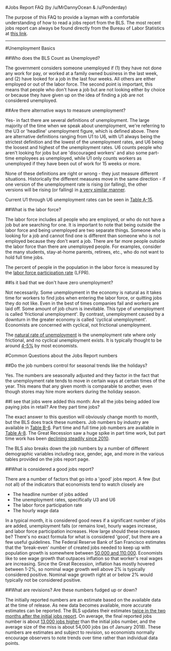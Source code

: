 #Jobs Report FAQ
(by /u/MrDannyOcean & /u/Ponderday)

The purpose of this FAQ to provide a layman with a comfortable understanding of how to read a jobs report from the BLS.  The most recent jobs report can always be found directly from the Bureau of Labor Statistics at [this link](https://www.bls.gov/news.release/empsit.nr0.htm).

-------------------------
#Unemployment Basics

##Who does the BLS Count as Unemployed?

The government considers someone unemployed if (1) they have not done any work for pay, or worked at a family owned business in the last week, and (2) have looked for a job in the last four weeks.  All others are either employed or out of the labor force.  The second point is important, this means that people who don't have a job but are not looking either by choice or because they have given up on the idea of finding a job are not considered unemployed.  

##Are there alternative ways to measure unemployment?

Yes- in fact there are several definitions of unemployment.  The large majority of the time when we speak about unemployment, we're referring to the U3 or 'headline' unemployment figure, which is defined above.  There are alternative definitions ranging from U1 to U6, with U1 always being the strictest definition and the lowest of the unemployment rates, and U6 being the loosest and highest of the unemployment rates.  U6 counts people who aren't looking for jobs but are 'discouraged workers' and also some part-time employees as unemployed, while U1 only counts workers as unemployed if they have been out of work for 15 weeks or more. 

None of these definitions are right or wrong - they just measure different situations.  Historically the different measures move in the same direction - if one version of the unemployment rate is rising (or falling), the other versions will be rising (or falling) in [a very similar manner](http://www.macrotrends.net/1377/u6-unemployment-rate).

Current U1 through U6 unemployment rates can be seen in [Table A-15](https://www.bls.gov/news.release/empsit.t15.htm).

##What is the labor force?

The labor force includes all people who are employed, or who do not have a job but are searching for one.  It is important to note that being outside the labor force and being unemployed are two separate things.  Someone who is looking for a job and cannot find one is different than someone who is not employed because they don't want a job.  There are far more people outside the labor force than there are unemployed people.  For examples, consider the many students, stay-at-home parents, retirees, etc., who do not want to hold full time jobs.  

The percent of people in the population in the labor force is measured by the [labor force participation rate](https://data.bls.gov/timeseries/LNS11300000) (LFPR).

##Is it bad that we don't have zero unemployment?

Not necessarily.  Some unemployment in the economy is natural as it takes time for workers to find jobs when entering the labor force, or quitting jobs they do not like.  Even in the best of times companies fail and workers are laid off. Some amount of job churn is inevitable.  This type of unemployment is called 'frictional unemployment'.  By contrast, unemployment caused by a downturn in the greater economy is called 'cyclical unemployment'.  Economists are concerned with cyclical, not frictional unemployment.  

The [natural rate of unemployment](https://en.wikipedia.org/wiki/Natural_rate_of_unemployment) is the unemployment rate where only frictional, and no cyclical unemployment exists.  It is typically thought to be around [4-5%](https://www.federalreserve.gov/faqs/economy_14424.htm) by most economists.  


#Common Questions about the Jobs Report numbers


##Do the job numbers control for seasonal trends like the holidays? 

Yes.  The numbers are seasonally adjusted and they factor in the fact that the unemployment rate tends to move in certain ways at certain times of the year.  This means that any given month is comparable to another, even though stores may hire more workers during the holiday season. 

##I see that jobs were added this month: Are all the jobs being added low paying jobs in retail?  Are they part time jobs?

The exact answer to this question will obviously change month to month, but the BLS does track these numbers.  Job numbers by industry are available in [Table B-6](https://www.bls.gov/news.release/empsit.t22.htm).  Part time and full time job numbers are available in [Table A-8](https://www.bls.gov/news.release/empsit.t08.htm).  The Great Recession saw a huge spike in part time work, but part time work has been [declining steadily since 2010](https://fred.stlouisfed.org/series/LNS12032194). 

The BLS also breaks down the job numbers by a number of different demographic variables including race, gender, age, and more in the various tables provided on the jobs report page.

##What is considered a good jobs report?

There are a number of factors that go into a 'good' jobs report.  A few (but not all) of the indicators that economists tend to watch closely are

* The headline number of jobs added
* The unemployment rates, specifically U3 and U6
* The labor force participation rate
* The hourly wage data

In a typical month, it is considered good news if a significant number of jobs are added, unemployment falls (or remains low), hourly wages increase, and labor force participation increases.  How large should these increases be?  There's no exact formula for what is considered 'good', but there are a few useful guidelines. 
 The Federal Reserve Bank of San Francisco estimates that the 'break-even' number of created jobs needed to keep up with population growth is somewhere between [50,000 and 110,000](https://www.frbsf.org/economic-research/publications/economic-letter/2016/october/trend-job-growth-where-is-normal/).  Economists like to see wage growth that outpaces inflation so that worker's real wages are increasing.  Since the Great Recession, inflation has mostly hovered between 1-2%, so nominal wage growth well above 2% is typically considered positive.  Nominal wage growth right at or below 2% would typically not be considered positive.

##What are revisions?  Are these numbers fudged up or down?

The initially reported numbers are an estimate based on the available data at the time of release.  As new data becomes available, more accurate estimates can be reported.  The BLS updates their estimates [twice in the two months after the initial jobs report](https://www.bls.gov/news.release/empsit.faq.htm).  On average, the final reported jobs number is about [13,000 jobs higher](https://www.bls.gov/web/empsit/cesnaicsrev.htm) than the initial jobs number, and the average size of the miss is about 54,000 jobs (as of January 2018).  These numbers are estimates and subject to revision, so economists normally encourage observers to note trends over time rather than individual data points.  